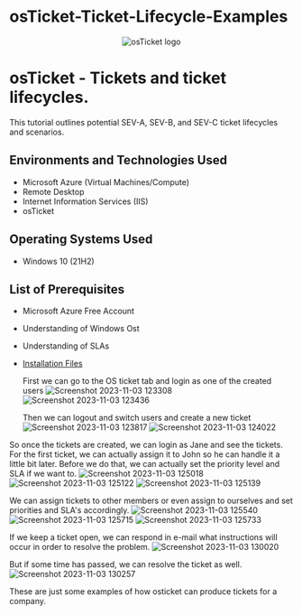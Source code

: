 # osTicket-Ticket-Lifecycle-Examples
<p align="center">
<img src="https://i.imgur.com/Clzj7Xs.png" alt="osTicket logo"/>
</p>

<h1>osTicket - Tickets and ticket lifecycles.</h1>
This tutorial outlines potential SEV-A, SEV-B, and SEV-C ticket lifecycles and scenarios.<br />


<h2>Environments and Technologies Used</h2>

- Microsoft Azure (Virtual Machines/Compute)
- Remote Desktop
- Internet Information Services (IIS)
- osTicket

<h2>Operating Systems Used </h2>

- Windows 10</b> (21H2)

<h2>List of Prerequisites</h2>

- Microsoft Azure Free Account
- Understanding of Windows Ost
- Understanding of SLAs
- [Installation Files](https://drive.google.com/drive/u/0/folders/1APMfNyfNzcxZC6EzdaNfdZsUwxWYChf6)

  First we can go to the OS ticket tab and login as one of the created users
  ![Screenshot 2023-11-03 123308](https://github.com/jachinrupe/osTicket-Ticket-Lifecycle-Examples/assets/149485790/766f7deb-26c7-4e04-907b-b644e3af69dc)
  ![Screenshot 2023-11-03 123436](https://github.com/jachinrupe/osTicket-Ticket-Lifecycle-Examples/assets/149485790/35afcf4a-aff4-4a26-8958-558b6f05138b)

  Then we can logout and switch users and create a new ticket
  ![Screenshot 2023-11-03 123817](https://github.com/jachinrupe/osTicket-Ticket-Lifecycle-Examples/assets/149485790/09975249-521f-466f-84e1-4e7f94ac508a)
![Screenshot 2023-11-03 124022](https://github.com/jachinrupe/osTicket-Ticket-Lifecycle-Examples/assets/149485790/40227fdf-db54-4949-9b7b-bb52b69584d8)

So once the tickets are created, we can login as Jane and see the tickets.
For the first ticket, we can actually assign it to John so he can handle it a little bit later.
Before we do that, we can actually set the priority level and SLA if we want to.
![Screenshot 2023-11-03 125018](https://github.com/jachinrupe/osTicket-Ticket-Lifecycle-Examples/assets/149485790/d3d6b86b-3553-4ece-b1f4-452da1386abd)
![Screenshot 2023-11-03 125122](https://github.com/jachinrupe/osTicket-Ticket-Lifecycle-Examples/assets/149485790/c5d60200-6112-47cc-8f74-f1dcd78c3663)
![Screenshot 2023-11-03 125139](https://github.com/jachinrupe/osTicket-Ticket-Lifecycle-Examples/assets/149485790/91b7043d-079b-479c-8b58-137180adebf3)

We can assign tickets to other members or even assign to ourselves and set priorities and SLA's accordingly.
![Screenshot 2023-11-03 125540](https://github.com/jachinrupe/osTicket-Ticket-Lifecycle-Examples/assets/149485790/1bcf169d-a345-4d2c-ae64-2b6ead70b329)
![Screenshot 2023-11-03 125715](https://github.com/jachinrupe/osTicket-Ticket-Lifecycle-Examples/assets/149485790/428ed34b-b9cc-4b83-bbf2-187ccd8c7255)
![Screenshot 2023-11-03 125733](https://github.com/jachinrupe/osTicket-Ticket-Lifecycle-Examples/assets/149485790/da30e8ac-bb43-495b-adb8-c53808b001c6)

If we keep a ticket open, we can respond in e-mail what instructions will occur in order to resolve the problem.
![Screenshot 2023-11-03 130020](https://github.com/jachinrupe/osTicket-Ticket-Lifecycle-Examples/assets/149485790/48f1c593-9056-4442-ba7e-f21770ed54a8)

But if some time has passed, we can resolve the ticket as well.
![Screenshot 2023-11-03 130257](https://github.com/jachinrupe/osTicket-Ticket-Lifecycle-Examples/assets/149485790/7dd1877b-d268-4dde-9189-2746d7bb6943)

These are just some examples of how osticket can produce tickets for a company.






